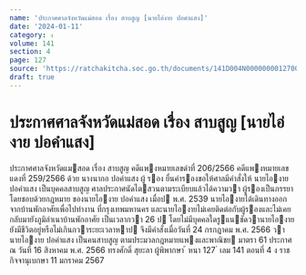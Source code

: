 ```yaml
---
name: 'ประกาศศาลจังหวัดแม่สอด เรื่อง สาบสูญ [นายไอ่งาย ปอคำแสง]'
date: '2024-01-11'
category: ง
volume: 141
section: 4
page: 127
source: 'https://ratchakitcha.soc.go.th/documents/141D004N0000000012700.pdf'
draft: true
---
```


# ประกาศศาลจังหวัดแม่สอด เรื่อง สาบสูญ [นายไอ่งาย ปอคำแสง]

ประกาศศาลจังหวัดแมสอด เรื่อง สาบสูญ คดีแพงหมายเลขดําที่ 206/2566 คดีแพงหมายเลขแดงที่ 259/2566 ด้วย นางนากอ ปอคําแสง ผู้ รอง ยื่นคํารองขอให้ศาลมีคําสั่งให้ นายไองาย ปอคําแสง เป็นบุคคลสาบสูญ ศาลประกาศนัดไตสวนตามระเบียบแล้วได้ความวา ผู้รองเป็นภรรยาโดยชอบด้วยกฎหมาย ของนายไองาย ปอคําแสง เมื่อป พ.ศ. 2539 นายไองายได้เดินทางออกจากบ้านพักอาศัยเพื่อไปทํางาน ที่กรุงเทพมหานคร และนายไองายไม่เคยติดต่อกับผู้รองและไม่เคยกลับมายังภูมิลําเนาบ้านพักอาศัย เป็นเวลากวา 26 ป โดยไม่มีบุคคลใดรูแนชัดวานายไองายยังมีชีวิตอยู่หรือไม่เกินกวาระยะเวลาหาป จึงมีคําสั่งเมื่อวันที่ 24 กรกฎาคม พ.ศ. 2566 วานายไองาย ปอคําแสง เป็นคนสาบสูญ ตามประมวลกฎหมายแพงและพาณิชย มาตรา 61 ประกาศ ณ วันที่ 16 สิงหาคม พ.ศ. 2566 ทรงศักดิ์ สุยะลา ผู้พิพากษา ้ หนา 127 ่ เลม 141 ตอนที่ 4 ง ราชกิจจานุเบกษา 11 มกราคม 2567
